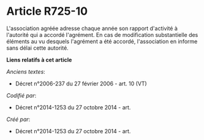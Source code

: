 # Article R725-10

L'association agréée adresse chaque année son rapport d'activité à l'autorité qui a accordé l'agrément. En cas de
modification substantielle des éléments au vu desquels l'agrément a été accordé, l'association en informe sans délai cette
autorité.

**Liens relatifs à cet article**

_Anciens textes_:

  - Décret n°2006-237 du 27 février 2006 - art. 10 (VT)

_Codifié par_:

  - Décret n°2014-1253 du 27 octobre 2014 - art.

_Créé par_:

  - Décret n°2014-1253 du 27 octobre 2014 - art.
